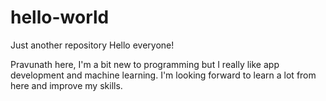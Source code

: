 # hello-world
Just another repository
Hello everyone!

Pravunath here, I'm a bit new to programming but I really like app development and machine learning.
I'm looking forward to learn a lot from here and improve my skills.


